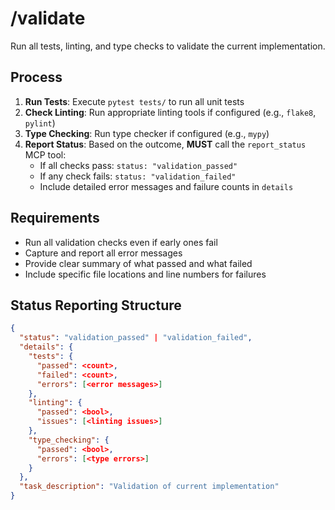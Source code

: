 # /validate

Run all tests, linting, and type checks to validate the current implementation.

## Process

1. **Run Tests**: Execute `pytest tests/` to run all unit tests
2. **Check Linting**: Run appropriate linting tools if configured (e.g., `flake8`, `pylint`)
3. **Type Checking**: Run type checker if configured (e.g., `mypy`)
4. **Report Status**: Based on the outcome, **MUST** call the `report_status` MCP tool:
   - If all checks pass: `status: "validation_passed"`
   - If any check fails: `status: "validation_failed"`
   - Include detailed error messages and failure counts in `details`

## Requirements

- Run all validation checks even if early ones fail
- Capture and report all error messages
- Provide clear summary of what passed and what failed
- Include specific file locations and line numbers for failures

## Status Reporting Structure

```json
{
  "status": "validation_passed" | "validation_failed",
  "details": {
    "tests": {
      "passed": <count>,
      "failed": <count>,
      "errors": [<error messages>]
    },
    "linting": {
      "passed": <bool>,
      "issues": [<linting issues>]
    },
    "type_checking": {
      "passed": <bool>,
      "errors": [<type errors>]
    }
  },
  "task_description": "Validation of current implementation"
}
```